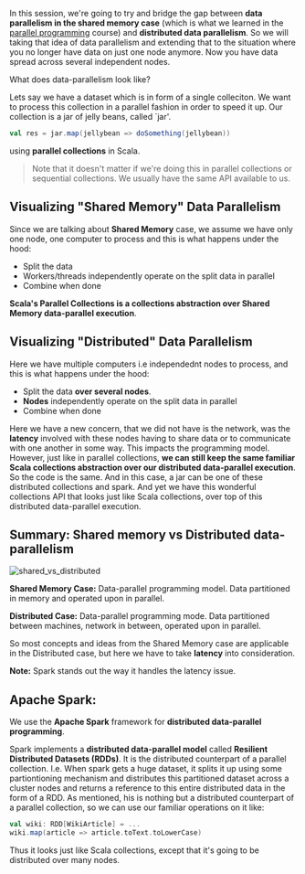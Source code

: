 In this session, we're going to try and bridge the gap between **data parallelism in the shared memory case** (which is what we learned in the [parallel programming](https://github.com/rohitvg/scala-parallel-programming-3/wiki/Data-Parallel-Programming) course) and **distributed data parallelism**. So we will taking that idea of data parallelism and extending that to the situation where you no longer have data on just one node anymore. Now you have data spread across several independent nodes. 

What does data-parallelism look like?

Lets say we have a dataset which is in form of a single colleciton. We want to process this collection in a parallel fashion in order to speed it up. 
Our collection is a jar of jelly beans, called `jar'.

```scala
val res = jar.map(jellybean => doSomething(jellybean))
```
using **parallel collections** in Scala. 

> Note that it doesn't matter if we're doing this in parallel collections or sequential collections. We usually have the same API available to us.

## Visualizing "Shared Memory" Data Parallelism

Since we are talking about **Shared Memory** case, we assume we have only one node, one computer to process and this is what happens under the hood:

* Split the data
* Workers/threads independently operate on the split data in parallel
* Combine when done

**Scala's Parallel Collections is a collections abstraction over Shared Memory data-parallel execution**.

## Visualizing "Distributed" Data Parallelism

Here we have multiple computers i.e independednt nodes to process, and this is what happens under the hood:

* Split the data **over several nodes**.
* **Nodes** independently operate on the split data in parallel
* Combine when done

Here we have a new concern, that we did not have is the network, was the **latency** involved with these nodes having to share data or to communicate with one another in some way. This impacts the programming model. However, just like in parallel collections, **we can still keep the same familiar Scala collections abstraction over our distributed data-parallel execution**. So the code is the same. And in this case, a jar can be one of these distributed collections and spark. And yet we have this wonderful collections API that looks just like Scala collections, over top of this distributed data-parallel execution.

## Summary: Shared memory vs Distributed data-parallelism

![shared_vs_distributed](https://github.com/rohitvg/scala-spark-4/blob/master/resources/images/shared_vs_distributed.png)

**Shared Memory Case:** Data-parallel programming model. Data partitioned in memory and operated upon in parallel.

**Distributed Case:** Data-parallel programming mode. Data partitioned between machines, network in between, operated upon in parallel. 

So most concepts and ideas from the Shared Memory case are applicable in the Distributed case, but here we have to take **latency** into consideration.

**Note:** Spark stands out the way it handles the latency issue.

## Apache Spark:

We use the **Apache Spark** framework for **distributed data-parallel programming**.

Spark implements a **distributed data-parallel model** called **Resilient Distributed Datasets (RDDs)**. It is the distributed counterpart of a parallel collection. 
I.e. When spark gets a huge dataset, it splits it up using some partiontioning mechanism and distributes this partitioned dataset across a cluster nodes and returns a reference to this entire distributed data in the form of a RDD. As mentioned, his is nothing but a distributed counterpart of a parallel collection, so we can use our familiar operations on it like:

```scala
val wiki: RDD[WikiArticle] = ...
wiki.map(article => article.toText.toLowerCase)
```
Thus it looks just like Scala collections, except that it's going to be distributed over many nodes. 